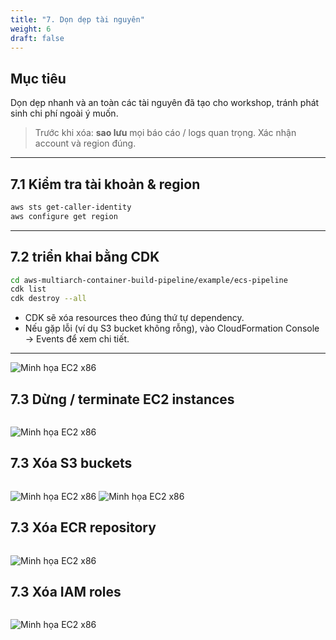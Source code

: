 ```yaml
---
title: "7. Dọn dẹp tài nguyên"
weight: 6
draft: false
---
```


## Mục tiêu
Dọn dẹp nhanh và an toàn các tài nguyên đã tạo cho workshop, tránh phát sinh chi phí ngoài ý muốn.

> Trước khi xóa: **sao lưu** mọi báo cáo / logs quan trọng. Xác nhận account và region đúng.

---

## 7.1 Kiểm tra tài khoản & region
```bash
aws sts get-caller-identity
aws configure get region
```

---

## 7.2 triển khai bằng **CDK**
```bash
cd aws-multiarch-container-build-pipeline/example/ecs-pipeline
cdk list
cdk destroy --all
```
- CDK sẽ xóa resources theo đúng thứ tự dependency.
- Nếu gặp lỗi (ví dụ S3 bucket không rỗng), vào CloudFormation Console -> Events để xem chi tiết.
---
![Minh họa EC2 x86](/images/For.png)

## 7.3 Dừng / terminate EC2 instances
```bash
```
![Minh họa EC2 x86](/images/ClEC2.png)
## 7.3 Xóa S3 buckets
```bash
```
![Minh họa EC2 x86](/images/CLS3.png)
![Minh họa EC2 x86](/images/CLDS3.png)

## 7.3 Xóa ECR repository
```bash
```
![Minh họa EC2 x86](/images/CLECR.png)

## 7.3 Xóa IAM roles
```bash
```
![Minh họa EC2 x86](/images/CLROLE.png)


